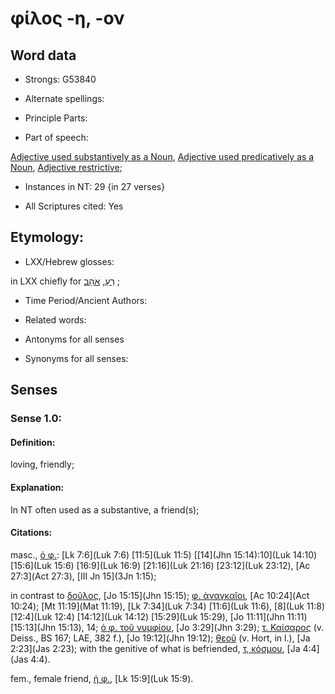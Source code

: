 # φίλος -η, -ον 

<!-- Status: S2=NeedsFinalCheck -->
<!-- Lexica used for edits:   -->

## Word data

* Strongs: G53840

* Alternate spellings:



* Principle Parts: 


* Part of speech: 

[Adjective used substantively as a Noun](http://ugg.readthedocs.io/en/latest/noun_substantive_adj.html), 
[Adjective used predicatively as a Noun](http://ugg.readthedocs.io/en/latest/noun_predicate_adj.html), 
[Adjective restrictive](http://ugg.readthedocs.io/en/latest/adjective_restrictive.html); 

* Instances in NT: 29 {in 27 verses}

* All Scriptures cited: Yes

## Etymology: 


* LXX/Hebrew glosses: 

in LXX chiefly for [רֵעַ](//en-uhl/H7453), [אֹהֵב](//en-uhl/H0157) ;

* Time Period/Ancient Authors: 


* Related words: 

* Antonyms for all senses

* Synonyms for all senses: 


## Senses 


### Sense  1.0: 

#### Definition: 

loving, friendly;

#### Explanation: 

In NT often used as a substantive, a friend(s); 

#### Citations: 

masc., [ὁ φ.](): [Lk 7:6](Luk 7:6) [11:5](Luk 11:5) [[14](Jhn 15:14):10](Luk 14:10) [15:6](Luk 15:6) [16:9](Luk 16:9) [21:16](Luk 21:16) [23:12](Luk 23:12), [Ac 27:3](Act 27:3), [III Jn 15](3Jn 1:15); 

in contrast to [δοῦλος](), [Jo 15:15](Jhn 15:15); [φ. ἀναγκαῖοι](), [Ac 10:24](Act 10:24);  [Mt 11:19](Mat 11:19), [Lk 7:34](Luk 7:34) [11:6](Luk 11:6), [8](Luk 11:8) [12:4](Luk 12:4) [14:12](Luk 14:12) [15:29](Luk 15:29), [Jo 11:11](Jhn 11:11) [15:13](Jhn 15:13), 14; [ὁ φ. τοῦ νυμφίου](), [Jo 3:29](Jhn 3:29); [τ. Καίσαρος]() (v. Deiss., BS 167; LAE, 382 f.), [Jo 19:12](Jhn 19:12); [θεοῦ]() (v. Hort, in l.), [Ja 2:23](Jas 2:23); with the genitive of what is befriended, [τ, κόσμου](), [Ja 4:4](Jas 4:4). 


fem., female friend, [ἡ φ.](), [Lk 15:9](Luk 15:9).
